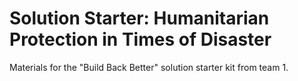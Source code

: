 # Solution Starter: Humanitarian Protection in Times of Disaster
Materials for the "Build Back Better" solution starter kit from team 1.
